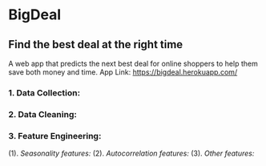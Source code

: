 # BigDeal
## Find the best deal at the right time
A web app that predicts the next best deal for online shoppers to help them save both money and time.
App Link: https://bigdeal.herokuapp.com/
### 1. Data Collection:

### 2. Data Cleaning:

### 3. Feature Engineering:
(1). *Seasonality features:*
(2). *Autocorrelation features:*
(3). *Other features:*

